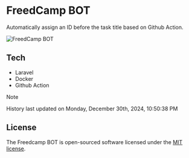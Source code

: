 # FreedCamp BOT

Automatically assign an ID before the task title based on Github Action.

![FreedCamp BOT](https://repository-images.githubusercontent.com/737932867/7d34798b-2680-471c-b089-a78a718d3d6a)

## Tech

- Laravel
- Docker
- Github Action

> [!NOTE]  
> History last updated on Monday, December 30th, 2024, 10:50:38 PM

## License

The Freedcamp BOT is open-sourced software licensed under the [MIT license](https://opensource.org/licenses/MIT).
